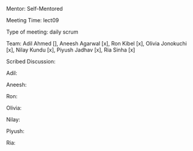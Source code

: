 Mentor: Self-Mentored

Meeting Time: lect09

Type of meeting: daily scrum

Team: Adil Ahmed [], Aneesh Agarwal [x], Ron Kibel [x], Olivia Jonokuchi [x], Nilay Kundu [x], Piyush Jadhav [x], Ria Sinha [x]

Scribed Discussion:



Adil: 

Aneesh: 

Ron: 

Olivia:

Nilay: 

Piyush: 

Ria:
